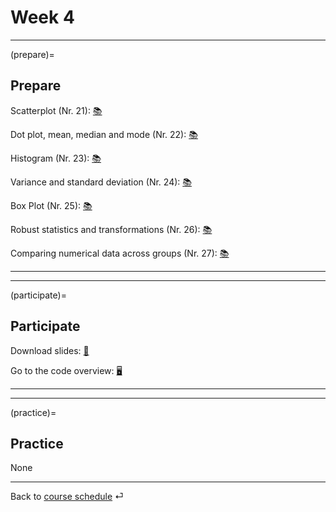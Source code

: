 # Week 4


---

(prepare)=
## Prepare


Scatterplot (Nr. 21): [📚](https://openintro-ims.netlify.app/explore-numerical.html#scatterplots)


Dot plot, mean, median and mode (Nr. 22): [📚](https://openintro-ims.netlify.app/explore-numerical.html#dotplots)


Histogram  (Nr. 23): [📚](https://openintro-ims.netlify.app/explore-numerical.html#histograms)


Variance and standard deviation (Nr. 24): [📚](https://openintro-ims.netlify.app/explore-numerical.html#histograms)


Box Plot (Nr. 25): [📚](https://openintro-ims.netlify.app/explore-numerical.html#boxplots)


Robust statistics and transformations (Nr. 26): [📚](https://openintro-ims.netlify.app/explore-numerical.html#robust-statistics)


Comparing numerical data across groups (Nr. 27): [📚](https://openintro-ims.netlify.app/explore-categorical.html#comparing-numerical-data-across-groups)


---

---


(participate)=
## Participate


Download slides: [📑](https://drive.google.com/file/d/1-h3_Xa33mqe_tVSYzOstE3rqzZbdzid0/view?usp=sharing)



Go to the code overview: [🖥](../code/code-overview.md)


---

---


(practice)=
## Practice


None

---

Back to [course schedule](../docs/course-schedule.md) ⏎
